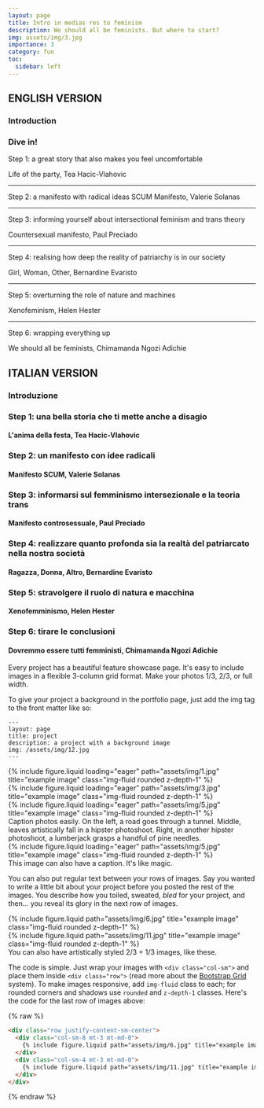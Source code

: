 ```yaml
---
layout: page
title: Intro in medias res to feminism
description: We should all be feminists. But where to start?
img: assets/img/3.jpg
importance: 3
category: fun
toc:
  sidebar: left
---
```


## ENGLISH VERSION

### Introduction

### Dive in!

Step 1: a great story that also makes you feel uncomfortable

Life of the party, Tea Hacic-Vlahovic

----------------------------------------------------------------------------

Step 2: a manifesto with radical ideas
SCUM Manifesto, Valerie Solanas

----------------------------------------------------------------------------

Step 3: informing yourself about intersectional feminism and trans theory

Countersexual manifesto, Paul Preciado

----------------------------------------------------------------------------

Step 4: realising how deep the reality of patriarchy is in our society

Girl, Woman, Other, Bernardine Evaristo

----------------------------------------------------------------------------

Step 5: overturning the role of nature and machines

Xenofeminism, Helen Hester

----------------------------------------------------------------------------

Step 6: wrapping everything up

We should all be feminists, Chimamanda Ngozi Adichie




## ITALIAN VERSION

### Introduzione

### Step 1: una bella storia che ti mette anche a disagio
#### L'anima della festa, Tea Hacic-Vlahovic

### Step 2: un manifesto con idee radicali
#### Manifesto SCUM, Valerie Solanas

### Step 3: informarsi sul femminismo intersezionale e la teoria trans
#### Manifesto controsessuale, Paul Preciado

### Step 4: realizzare quanto profonda sia la realtà del patriarcato nella nostra società
#### Ragazza, Donna, Altro, Bernardine Evaristo

### Step 5: stravolgere il ruolo di natura e macchina
#### Xenofemminismo, Helen Hester

### Step 6: tirare le conclusioni
#### Dovremmo essere tutti femministi, Chimamanda Ngozi Adichie

Every project has a beautiful feature showcase page.
It's easy to include images in a flexible 3-column grid format.
Make your photos 1/3, 2/3, or full width.

To give your project a background in the portfolio page, just add the img tag to the front matter like so:

    ---
    layout: page
    title: project
    description: a project with a background image
    img: /assets/img/12.jpg
    ---

<div class="row">
    <div class="col-sm mt-3 mt-md-0">
        {% include figure.liquid loading="eager" path="assets/img/1.jpg" title="example image" class="img-fluid rounded z-depth-1" %}
    </div>
    <div class="col-sm mt-3 mt-md-0">
        {% include figure.liquid loading="eager" path="assets/img/3.jpg" title="example image" class="img-fluid rounded z-depth-1" %}
    </div>
    <div class="col-sm mt-3 mt-md-0">
        {% include figure.liquid loading="eager" path="assets/img/5.jpg" title="example image" class="img-fluid rounded z-depth-1" %}
    </div>
</div>
<div class="caption">
    Caption photos easily. On the left, a road goes through a tunnel. Middle, leaves artistically fall in a hipster photoshoot. Right, in another hipster photoshoot, a lumberjack grasps a handful of pine needles.
</div>
<div class="row">
    <div class="col-sm mt-3 mt-md-0">
        {% include figure.liquid loading="eager" path="assets/img/5.jpg" title="example image" class="img-fluid rounded z-depth-1" %}
    </div>
</div>
<div class="caption">
    This image can also have a caption. It's like magic.
</div>

You can also put regular text between your rows of images.
Say you wanted to write a little bit about your project before you posted the rest of the images.
You describe how you toiled, sweated, _bled_ for your project, and then... you reveal its glory in the next row of images.

<div class="row justify-content-sm-center">
    <div class="col-sm-8 mt-3 mt-md-0">
        {% include figure.liquid path="assets/img/6.jpg" title="example image" class="img-fluid rounded z-depth-1" %}
    </div>
    <div class="col-sm-4 mt-3 mt-md-0">
        {% include figure.liquid path="assets/img/11.jpg" title="example image" class="img-fluid rounded z-depth-1" %}
    </div>
</div>
<div class="caption">
    You can also have artistically styled 2/3 + 1/3 images, like these.
</div>

The code is simple.
Just wrap your images with `<div class="col-sm">` and place them inside `<div class="row">` (read more about the <a href="https://getbootstrap.com/docs/4.4/layout/grid/">Bootstrap Grid</a> system).
To make images responsive, add `img-fluid` class to each; for rounded corners and shadows use `rounded` and `z-depth-1` classes.
Here's the code for the last row of images above:

{% raw %}

```html
<div class="row justify-content-sm-center">
  <div class="col-sm-8 mt-3 mt-md-0">
    {% include figure.liquid path="assets/img/6.jpg" title="example image" class="img-fluid rounded z-depth-1" %}
  </div>
  <div class="col-sm-4 mt-3 mt-md-0">
    {% include figure.liquid path="assets/img/11.jpg" title="example image" class="img-fluid rounded z-depth-1" %}
  </div>
</div>
```

{% endraw %}
